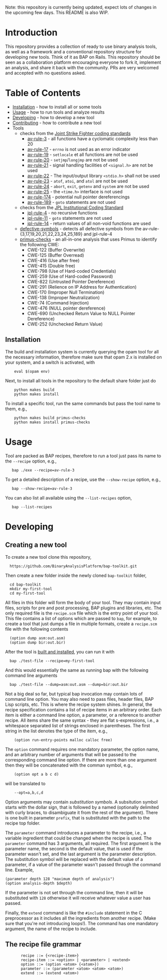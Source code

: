 Note: this repository is currently being updated, expect lots of changes in the upcoming few days. This README
is also WIP.

# Introduction

This repository provides a collection of ready to use binary analysis tools,
as well as a framework and a conventional repository structure for developing
new tools. Think of it as BAP on Rails. This repository should be seen as a collaboration
platform encouraging everyone to fork it, implement an analysis, and share it back with
the community. PRs are very welcomed and accepted with no questions asked.

# Table of Contents

- [Installation](#installation) - how to install all or some tools
- [Usage](#usage) - how to run tools and analyze results
- [Developing](#developing) - how to develop a new tool
- [Contributing](#contributing) - how to contribute a new tool
- Tools
  - checks from the [Joint Strike Fighter coding standards](http://stroustrup.com/JSF-AV-rules.pdf)
    - [av-rule-3](av-rule-3/descr) - all functions have a cyclomatic complexity less than 20
    - [av-rule-17](av-rule-17/descr) - `errno` is not used as an error indicator
    - [av-rule-19](av-rule-19/descr) - `setlocale` et all functions are not be used
    - [av-rule-20](av-rule-20/descr) - `setjmp`/`longjmp` are not be used
    - [av-rule-21](av-rule-21/descr) - signal handling facilities of `<signal.h>` are not be used
    - [av-rule-22](av-rule-22/descr) - The input/output library `<stdio.h>` shall not be used
    - [av-rule-23](av-rule-23/descr) - `atof`, `atoi`, and `atol` are not be used
    - [av-rule-24](av-rule-24/descr) - `abort`, `exit`, `getenv` and `system` are not be used
    - [av-rule-25](av-rule-25/descr) - the `<time.h>` interface is not used
    - [av-rule-174](av-rule-174/descr) - potential null pointer dereferencings
    - [av-rule-189](av-rule-189/descr) - `goto` statements are not used
  - checks from the [JPL Institutional Coding Standard](http://bsivko.pbworks.com/w/file/fetch/68132300/JPL_Coding_Standard_C.pdf)
    - [jpl-rule-4](jpl-rule-4/descr) - no recursive functions
    - [jpl-rule-11](jpl-rule-11/descr) - `goto` statements are not used
    - [jpl-rule-14](jpl-rule-14/descr) - return values of all non-void functions are used
  - [defective-symbols](defect-symbol/descr) - detects all defective symbols from the av-rule-{3,17,19,20,21,22,23,24,25,189} and jpl-rule-4
  - [primus-checks](primus-checks/descr) - an all-in-one analysis that uses Primus to identify the following CWE:
    - CWE-122 (Buffer Overwrite)
    - CWE-125 (Buffer Overread)
    - CWE-416 (Use after free)
    - CWE-415 (Double free)
    - CWE-798 (Use of Hard-coded Credentials)
    - CWE-259 (Use of Hard-coded Password)
    - CWE-822 (Untrusted Pointer Dereference)
    - CWE-291 (Relience on IP Address for Authentication)
    - CWE-170 (Improper Null Termination)
    - CWE-138 (Improper Neutralization)
    - CWE-74  (Command Injection)
    - CWE-476 (NULL pointer dereference)
    - CWE-690 (Unchecked Return Value to NULL Pointer Dereference)
    - CWE-252 (Unchecked Return Value)



## Installation

The build and installation system is currently querying the opam tool for all the 
necessary information, therefore make sure that opam 2.x is installed on your 
system, and a switch is activated, with 

        eval $(opam env)

Next, to install all tools in the repository to the default share folder just do


        python makes build
        python makes install

To install a specific tool, run the same commands but pass the tool name to them, e.g., 

        python makes build primus-checks
        python makes install primus-checks

# Usage

Tool are packed as BAP recipes,  therefore to run a tool just pass its name to the `--recipe` option, e.g.,

       bap ./exe --recipe=av-rule-3

To get a detailed description of a recipe, use the `--show-recipe` option, e.g.,

       bap --show-recipe=av-rule-3

You can also list all available using the `--list-recipes` option,

       bap --list-recipes


# Developing

## Creating a new tool

To create a new tool clone this repository,

      https://github.com/BinaryAnalysisPlatform/bap-toolkit.git
        
Then create a new folder inside the newly cloned `bap-toolkit` folder,

      cd bap-toolkit
      mkdir my-first-tool
      cd my-first-tool

All files in this folder will form the body of your tool. They may contain input
files, scripts for pre and post processing, BAP plugins and libraries, etc. The only
required file is the `recipe.scm` file which is the entry point of your tool. This
file contains a list of options which are passed to `bap`, for example, to create a
tool that just dumps a file in multiple formats, create a `recipe.scm` file with the 
following contents

      (option dump asm:out.asm)
      (option dump bir:out.bir)
      
After the tool is [built and installed](#installation), you can run it with

      bap ./test-file --recipe=my-first-tool
      
And this would essentially the same as running bap with the following command line arguments

      bap ./test-file --dump=asm:out.asm --dump=bir:out.bir
      
Not a big deal so far, but typical bap invocation may contain lots of command line option. 
You may also need to pass files, header files, BAP Lisp scripts, etc. This is where the recipe
system shines. In general, the recipe specification contains a list of recipe items in
an arbitrary order. Each item is either a command line option, a parameter, or a reference to 
another recipe. All items share the same syntax - they are flat s-expressions, i.e., a whitespace 
separated list of strings enclosed in parentheses. The first string in the list denotes the type 
of the item, e.g.,

        (option run-entry-points malloc calloc free)


The `option` command requires one mandatory parameter, the option name,
and an arbitrary number of arguments that will be passed to the
corresponding command line option. If there are more than one argument
then they will be concatenated with the comman symbol, e.g.,

        (option opt a b c d)

will be translated to

        --opt=a,b,c,d

Option arguments may contain _substitution symbols_. A subsitution
symbol starts with the dollar sign, that is followed by a named
(optionally delimited with curly braces, to disambiguate it from the
rest of the argument). There is one built in parameter `prefix`,
that is substituted with the path to the recipe top folder.

The `parameter` command introduces a parameter to the recipe, i.e., a
variable ingredient that could be changed when the recipe is used. The
`parameter` command has 3 arguments, all required. The first argument is
the parameter name, the second is the default value, that is used if
the parameter wasn't set, and the last argument is the parameter
description. The substitution symbol will be replaced with the default
value of a parameter, if a value of the parameter wasn't passed through
the command line. Example,

    (parameter depth 128 "maximum depth of analysis")
    (option analysis-depth $depth)


If the parameter is not set through the command line, then it will be
substituted with `128` otherwise it will receive whatever value a user
has passed.

Finally, the `extend` command is like the `#include` statement in the C
preprocessor as it includes all the ingredients from another
recipe. (Make sure that you're not introducing loops!). The command
has one mandatory argument, the name of the recipe to include.

## The recipe file grammar

           recipe ::= {<recipe-item>}
           recipe-item ::= <option> | <parameter> | <extend>
           option ::= (option <atom> {<atom>})
           parameter ::= (parameter <atom> <atom> <atom>)
           extend ::= (extend <atom>)
